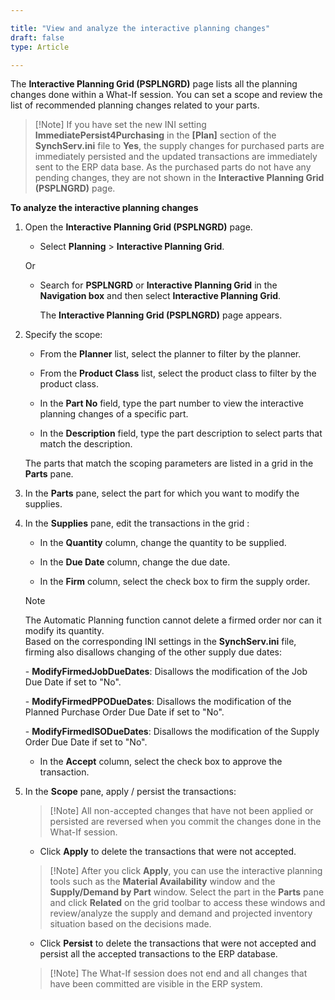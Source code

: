 ```yaml
---

title: "View and analyze the interactive planning changes"
draft: false
type: Article

---
```


The **Interactive Planning Grid (PSPLNGRD)** page lists all the planning changes done within a What-If session. You can set a scope and review the list of recommended planning changes related to your parts.

> [!Note] If you have set the new INI setting **ImmediatePersist4Purchasing** in the **[Plan]** section of the **SynchServ.ini** file to **Yes**, the supply changes for purchased parts are immediately persisted and the updated transactions are immediately sent to the ERP data base. As the purchased parts do not have any pending changes, they are not shown in the **Interactive Planning Grid (PSPLNGRD)** page.

**To analyze the interactive planning changes**

1. Open the **Interactive Planning Grid (PSPLNGRD)** page.

    - Select **Planning**  > **Interactive Planning Grid**.

    Or

    - Search for **PSPLNGRD** or **Interactive Planning Grid** in the **Navigation box** and then select **Interactive Planning Grid**.

        The **Interactive Planning Grid (PSPLNGRD)**  page appears.

2. Specify the scope:

    - From the **Planner** list, select the planner to filter by the planner.

    - From the **Product Class** list, select the product class to filter by the product class.

    - In the **Part No** field, type the part number to view the interactive planning changes of a specific part.

    - In the **Description** field, type the part description to select parts that match the description.

    The parts that match the scoping parameters are listed in a grid in the **Parts** pane.

3. In the **Parts** pane, select the part for which you want to modify the supplies.

4. In the **Supplies** pane, edit the transactions in the grid :

    - In the **Quantity** column, change the quantity to be supplied.

    - In the **Due Date** column, change the due date.

    - In the **Firm** column, select the check box to firm the supply order.

    > [!Note]     
    The Automatic Planning function cannot delete a firmed order nor can it modify its quantity.  
    Based on the corresponding INI settings in the **SynchServ.ini** file, firming also disallows changing of the other supply due dates:

    \- **ModifyFirmedJobDueDates**: Disallows the modification of the Job Due Date if set to "No".

    \- **ModifyFirmedPPODueDates**: Disallows the modification of the Planned Purchase Order Due Date if set to "No". 
    
    \- **ModifyFirmedISODueDates**: Disallows the modification of the Supply Order Due Date if set to "No".

    - In the **Accept** column, select the check box to approve the transaction.

5. In the **Scope** pane, apply / persist the transactions:

    > [!Note] All non-accepted changes that have not been applied or persisted are reversed when you commit the changes done in the What-If session.

    - Click **Apply** to delete the transactions that were not accepted.

    > [!Note] After you click **Apply**, you can use the interactive planning tools such as the **Material Availability** window and the **Supply/Demand by Part** window. Select the part in the **Parts** pane and click **Related** on the grid toolbar to access these windows and review/analyze the supply and demand and projected inventory situation based on the decisions made.

    - Click **Persist** to delete the transactions that were not accepted and persist all the accepted transactions to the ERP database.

    > [!Note] The What-If session does not end and all changes that have been committed are visible in the ERP system.

​